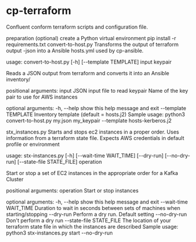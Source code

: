 # cp-terraform

Confluent conform terraform scripts and configuration file.

preparation
(optional) create a Python virtual environment
pip install -r requirements.txt
convert-to-host.py
Transforms the output of terraform output -json into a Ansible hosts.yml used by cp-ansible.

usage: convert-to-host.py [-h] [--template TEMPLATE] input keypair

Reads a JSON output from terraform and converts it into an Ansible inventory/

positional arguments:
  input                JSON input file to read
  keypair              Name of the key pair to use for AWS instances

optional arguments:
  -h, --help           show this help message and exit
  --template TEMPLATE  Inventory template (default = hosts.j2)
Sample usage: python3 convert-to-host.py my.json my_keypair --template hosts-kerberos.j2

stx_instances.py
Starts and stops ec2 instances in a proper order. Uses information from a terraform state file. Expects AWS credentials in default profile or environment

usage: stx-instances.py [-h] [--wait-time WAIT_TIME] [--dry-run] [--no-dry-run] [--state-file STATE_FILE] operation

Start or stop a set of EC2 instances in the appropriate order for a Kafka Cluster

positional arguments:
  operation             Start or stop instances

optional arguments:
  -h, --help            show this help message and exit
  --wait-time WAIT_TIME
                        Duration to wait in seconds between sets of machines when starting/stopping
  --dry-run             Perform a dry run. Default setting
  --no-dry-run          Don't perform a dry run
  --state-file STATE_FILE
                        The location of your terraform state file in which the instances are described
Sample usage: python3 stx-instances.py start --no-dry-run
